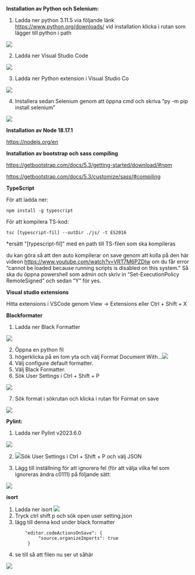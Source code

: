 **Installation av Python och Selenium:**

 

1. Ladda ner python 3.11.5 via följande länk <https://www.python.org/downloads/> vid installation klicka i rutan som lägger till python i path

 

![](https://lh4.googleusercontent.com/bIw2EBRtELXvWN5Gi71qCYb0l5gmR44GqpvVtKB5AvG1CJCsJFq8RNcGGq5xgs8TX7Dls4hagSjWNH1MELbTXo_bQDKfZlDoZOfEF6aCR7XMOr3uqKsEz2o5znXTbVUYUTzqUHNaS0oyRjo6dUWBiF0)

 

2. Ladda ner Visual Studio Code

 

![](https://lh6.googleusercontent.com/XRl-tXr60IyICU6W9-Mbtq-dIA58KF2hsXk9S77Dhk65ra40O1ng7WRO5y8HQbW8uLnp4sGTJgQUflnLDG8pnClFX7c7Hb5FkBHH2rtEMvg4GzroplVTbTuqoXTj8Ve2L0w5wdxxKAm8i0tMKJqbBDo)

 

3. Ladda ner Python extension i Visual Studio Co

 

![](https://lh3.googleusercontent.com/YZgjB-PBRdZ5Ia-PP2Yol92a7T6EYRnIpCTDDbFHX1sJNSMsqkf_Q79EAD9EEmGpjqswBNYGuXAK1Np7MdNdzdVDGlJ2LK3tPXGb09fdMNTe0f62R68rFUHwUDmhgS-cZFQQuafWk5fMud3TP0W2hpQ)

 

4. Installera sedan Selenium genom att öppna cmd och skriva “py -m pip install selenium”

 

![](https://lh4.googleusercontent.com/Bns7Uyp43p7TnSgZARq9mAuAwOLt3kx_higeP27xw6tkbPnTkDD4WoKtxvceaZcMAp9svCVQ-TXUDHmIUJqCIYHQJ6Vzu9-zJBqr3VXDNHpCCGnLP7URVqT9qvUuudQt0LSATpGCvmBhUDPnXMCeAZA)

 

**Installation av Node 18.17.1**

 

<https://nodejs.org/en>

 

**Installation av bootstrap och sass compiling**

 

<https://getbootstrap.com/docs/5.3/getting-started/download/#npm>

 

<https://getbootstrap.com/docs/5.3/customize/sass/#compiling>

 

**TypeScript**

 

För att ladda ner:

 

    npm install -g typescript

 

För att kompilera TS-kod:

 

    tsc [typescript-fil] --outDir ./js/ -t ES2016

 

\*ersätt "\[typescript-fil]" med en path till TS-filen som ska kompileras

 

du kan göra så att den auto kompilerar on save genom att kolla på den här videon <https://www.youtube.com/watch?v=VRT7M6PZDlw> om du får error “cannot be loaded because running scripts is disabled on this system.” Så ska du öppna powershell som admin och skriv in “Set-ExecutionPolicy RemoteSigned” och sedan “Y” för yes.

 

**Visual studio extensions**

 

Hitta extensions i VSCode genom View -> Extensions eller Ctrl + Shift + X

 

**Blackformater**

 

1. Ladda ner Black Formatter

 

****![](https://lh5.googleusercontent.com/69CIUGn3jtZdZ-8iCeE13f14hmdIcIny40GhEeVDcroafLmfoEDD4qW5JWHxeq65iJpIy6vPtDfHPjUS2cW7URWme6lGaBOVf-Vmyt_jM7hBnzU9GWZCINU-tjbbuXlufvi_IAAKfSk7Z1MF5UNuM0M)****

 

2. Öppna en python fil
3. högerklicka på en tom yta och välj Format Document With…![](https://lh4.googleusercontent.com/NyE2iPYU5SWcPgTXfthOf6nMLHrDJhzSOIXQXd8murxCXh0G3s7Zw7brDMZCHlNaTq3n18Nt0mG0yhdSgQuWC5wpT8Opi9PpaS7f61zXY4NlwtkPFFXceHJOtCgIoeQM9ECW83OjzTfV_XiDD56VHyk)
4. Välj configure default formatter.
5. Välj Black Formatter.
6. Sök User Settings i Ctrl + Shift + P

 

![](https://lh4.googleusercontent.com/JuWoWlsSZCeo8P9m7oX0pabsw6biDJMAy6xK3S15VQlue7yMpe7_mrohV86HveOP9nNlUFdFT89NdteR2-q7_hlT8y1WrMe5M3JqSz3yxfetrLWfp4cstVPFZQL-UBAXJ1JuwFbN1ZxtviWJkx69VTo)

 

7. Sök format i sökrutan och klicka i rutan för Format on save

 

![](https://lh6.googleusercontent.com/6QsxhEOMLOF58pL76lGew4bexwDRu3uLKuwSAIvsTeTkjGiIwEAYfyMZbuhm6TT0GpPPpZwSYPTux5jj6zBGd8aS3XToH_I31KtPnBX2IsqHVgr_ZwIGFqsDOShrRJ2YfWLZ3aZrTa6VbV4Ver8-ykQ)

 

**Pylint:**

 

1. Ladda ner Pylint v2023.6.0

 

![](https://lh4.googleusercontent.com/X8GY6DS9MEF1YShiv7jEWcR_6f9pP8PlglrjMTnF132aqUkwRYK4Z5lXk-YO4Zd1cJ-TOd0gbDspOAcXarbjOxYkbECuvBjVzjSB7bsvdpX_f-QPlLPEzZ4_cGCsezb3XnTZvse6-fX3WhtqwB0eN3c)

 

2. ![](https://lh5.googleusercontent.com/z3zXU7Ha-gsn7VJriCLggxLlnWJfp0Y3TYtfjMtDP8CfXUmuikrtZBVdRgtQFnkghxnt9ii0Neb6t2zahtpYBQjjpQLr_jFS-_fv-KVs1W8WmuKf3Fm0Dzbp6iMWa67R6l0E3Gi1uvz-c-LpBIqzIy4)Sök User Settings i Ctrl + Shift + P och välj JSON

 

<!---->

 

3. Lägg till inställning för att ignorera fel (för att välja vilka fel som ignoreras ändra c0111) på följande sätt:

 

![](https://lh3.googleusercontent.com/yWjhr2NtnngwSwCiBQj0d0bCCaajBiSFyIoRYXdaWIbcC7KTLPJW-EIhyhLXg1xuT_LDr_Yu7jqvIGAcCRIFxOnj3v3Oa7ewCsWItRgX3oxgiPKv3ZbJ2FXy_V8WVQU8O23kBGJ4DIs3Va_ox7ASzYU)

 

**isort**

 

1. Ladda ner isort ![](https://lh3.googleusercontent.com/h3IAGV1rQ5XRfWzp_nUMaWLY0rfFphyb48a36gqwpEfWGn04dhGRmbFLcAcEPFop3mirXQrwc8KEFaCuH1aOODsIN72q6zrhYeHO5A5_sGVLaftSpji-Y6mRZyvdiCfGudIvFfqGKVioKJMLSWwJfbU)
2. Tryck ctrl shift p och sök open user setting.json
3. lägg till denna kod under black formatter

 

<!---->

 

           "editor.codeActionsOnSave": {
                "source.organizeImports": true
            }

 

4. se till så att filen nu ser ut såhär

 

![](https://lh5.googleusercontent.com/DuOSWp8vw0TgVoptw-f5qTA9w-1bpmsZtogFNaIkCyF6OIoFhBVMUt18lEnnkCWLq9QkiK6ESe2Mq5Ci8J7Be-P7rylCJOvScMr-cWHBhEjYzb65rUO3Dz1vEDo-8r9uKQVOgEN9gwqfA0T1AxUjhfI)